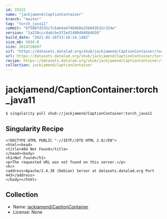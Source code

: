 ```yaml
---
id: 15522
name: "jackjamend/CaptionContainer"
branch: "master"
tag: "torch_java11"
commit: "6f5887d335c7c6ab4a4748d68e25b842b32c324e"
version: "1a238cccda6cbe3f2ed14004848b4010"
build_date: "2021-02-16T23:18:14.148Z"
size_mb: 5694.0
size: 2614726687
sif: "https://datasets.datalad.org/shub/jackjamend/CaptionContainer/torch_java11/2021-02-16-6f5887d3-1a238ccc/1a238cccda6cbe3f2ed14004848b4010.sif"
url: https://datasets.datalad.org/shub/jackjamend/CaptionContainer/torch_java11/2021-02-16-6f5887d3-1a238ccc/
recipe: https://datasets.datalad.org/shub/jackjamend/CaptionContainer/torch_java11/2021-02-16-6f5887d3-1a238ccc/Singularity
collection: jackjamend/CaptionContainer
---
```


# jackjamend/CaptionContainer:torch_java11

```bash
$ singularity pull shub://jackjamend/CaptionContainer:torch_java11
```

## Singularity Recipe

```singularity
<!DOCTYPE HTML PUBLIC "-//IETF//DTD HTML 2.0//EN">
<html><head>
<title>404 Not Found</title>
</head><body>
<h1>Not Found</h1>
<p>The requested URL was not found on this server.</p>
<hr>
<address>Apache/2.4.38 (Debian) Server at datasets.datalad.org Port 443</address>
</body></html>
```

## Collection

 - Name: [jackjamend/CaptionContainer](https://github.com/jackjamend/CaptionContainer)
 - License: None

